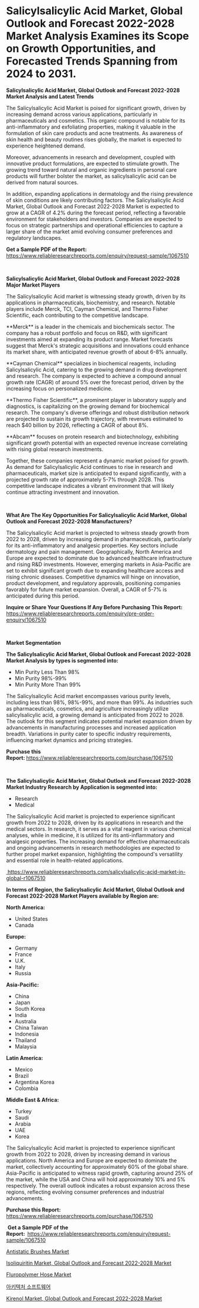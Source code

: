 <p><h1>Salicylsalicylic Acid Market, Global Outlook and Forecast 2022-2028 Market Analysis Examines its Scope on Growth Opportunities, and Forecasted Trends Spanning from 2024 to 2031.</h1></p><p><strong>Salicylsalicylic Acid Market, Global Outlook and Forecast 2022-2028 Market Analysis and Latest Trends</strong></p>
<p><p>The Salicylsalicylic Acid Market is poised for significant growth, driven by increasing demand across various applications, particularly in pharmaceuticals and cosmetics. This organic compound is notable for its anti-inflammatory and exfoliating properties, making it valuable in the formulation of skin care products and acne treatments. As awareness of skin health and beauty routines rises globally, the market is expected to experience heightened demand.</p><p>Moreover, advancements in research and development, coupled with innovative product formulations, are expected to stimulate growth. The growing trend toward natural and organic ingredients in personal care products will further bolster the market, as salicylsalicylic acid can be derived from natural sources. </p><p>In addition, expanding applications in dermatology and the rising prevalence of skin conditions are likely contributing factors. The Salicylsalicylic Acid Market, Global Outlook and Forecast 2022-2028 Market is expected to grow at a CAGR of 4.2% during the forecast period, reflecting a favorable environment for stakeholders and investors. Companies are expected to focus on strategic partnerships and operational efficiencies to capture a larger share of the market amid evolving consumer preferences and regulatory landscapes.</p></p>
<p><strong>Get a Sample PDF of the Report:&nbsp;</strong> <a href="https://www.reliableresearchreports.com/enquiry/request-sample/1067510">https://www.reliableresearchreports.com/enquiry/request-sample/1067510</a></p>
<p>&nbsp;</p>
<p><strong>Salicylsalicylic Acid Market, Global Outlook and Forecast 2022-2028 Major Market Players</strong></p>
<p><p>The Salicylsalicylic Acid market is witnessing steady growth, driven by its applications in pharmaceuticals, biochemistry, and research. Notable players include Merck, TCI, Cayman Chemical, and Thermo Fisher Scientific, each contributing to the competitive landscape.</p><p>**Merck** is a leader in the chemicals and biochemicals sector. The company has a robust portfolio and focus on R&D, with significant investments aimed at expanding its product range. Market forecasts suggest that Merck's strategic acquisitions and innovations could enhance its market share, with anticipated revenue growth of about 6-8% annually.</p><p>**Cayman Chemical** specializes in biochemical reagents, including Salicylsalicylic Acid, catering to the growing demand in drug development and research. The company is expected to achieve a compound annual growth rate (CAGR) of around 5% over the forecast period, driven by the increasing focus on personalized medicine.</p><p>**Thermo Fisher Scientific**, a prominent player in laboratory supply and diagnostics, is capitalizing on the growing demand for biochemical research. The company's diverse offerings and robust distribution network are projected to sustain its growth trajectory, with revenues estimated to reach $40 billion by 2026, reflecting a CAGR of about 8%.</p><p>**Abcam** focuses on protein research and biotechnology, exhibiting significant growth potential with an expected revenue increase correlating with rising global research investments. </p><p>Together, these companies represent a dynamic market poised for growth. As demand for Salicylsalicylic Acid continues to rise in research and pharmaceuticals, market size is anticipated to expand significantly, with a projected growth rate of approximately 5-7% through 2028. This competitive landscape indicates a vibrant environment that will likely continue attracting investment and innovation.</p></p>
<p>&nbsp;</p>
<p><strong>What Are The Key Opportunities For Salicylsalicylic Acid Market, Global Outlook and Forecast 2022-2028 Manufacturers?</strong></p>
<p><p>The Salicylsalicylic Acid market is projected to witness steady growth from 2022 to 2028, driven by increasing demand in pharmaceuticals, particularly for its anti-inflammatory and analgesic properties. Key sectors include dermatology and pain management. Geographically, North America and Europe are expected to dominate due to advanced healthcare infrastructure and rising R&D investments. However, emerging markets in Asia-Pacific are set to exhibit significant growth due to expanding healthcare access and rising chronic diseases. Competitive dynamics will hinge on innovation, product development, and regulatory approvals, positioning companies favorably for future market expansion. Overall, a CAGR of 5-7% is anticipated during this period.</p></p>
<p><strong>Inquire or Share Your Questions If Any Before Purchasing This Report:</strong> <a href="https://www.reliableresearchreports.com/enquiry/pre-order-enquiry/1067510">https://www.reliableresearchreports.com/enquiry/pre-order-enquiry/1067510</a></p>
<p>&nbsp;</p>
<p><strong>Market Segmentation</strong></p>
<p><strong>The Salicylsalicylic Acid Market, Global Outlook and Forecast 2022-2028 Market Analysis by types is segmented into:</strong></p>
<p><ul><li>Min Purity Less Than 98%</li><li>Min Purity 98%-99%</li><li>Min Purity More Than 99%</li></ul></p>
<p><p>The Salicylsalicylic Acid market encompasses various purity levels, including less than 98%, 98%-99%, and more than 99%. As industries such as pharmaceuticals, cosmetics, and agriculture increasingly utilize salicylsalicylic acid, a growing demand is anticipated from 2022 to 2028. The outlook for this segment indicates potential market expansion driven by advancements in manufacturing processes and increased application breadth. Variations in purity cater to specific industry requirements, influencing market dynamics and pricing strategies.</p></p>
<p><strong>Purchase this Report:&nbsp;</strong><a href="https://www.reliableresearchreports.com/purchase/1067510">https://www.reliableresearchreports.com/purchase/1067510</a></p>
<p>&nbsp;</p>
<p><strong>The Salicylsalicylic Acid Market, Global Outlook and Forecast 2022-2028 Market Industry Research by Application is segmented into:</strong></p>
<p><ul><li>Research</li><li>Medical</li></ul></p>
<p><p>The Salicylsalicylic Acid market is projected to experience significant growth from 2022 to 2028, driven by its applications in research and the medical sectors. In research, it serves as a vital reagent in various chemical analyses, while in medicine, it is utilized for its anti-inflammatory and analgesic properties. The increasing demand for effective pharmaceuticals and ongoing advancements in research methodologies are expected to further propel market expansion, highlighting the compound's versatility and essential role in health-related applications.</p></p>
<p><a href="https://www.reliableresearchreports.com/salicylsalicylic-acid-market-in-global-r1067510">&nbsp;https://www.reliableresearchreports.com/salicylsalicylic-acid-market-in-global-r1067510</a></p>
<p><strong>In terms of Region, the Salicylsalicylic Acid Market, Global Outlook and Forecast 2022-2028 Market Players available by Region are:</strong></p>
<p>
    <p> <strong> North America: </strong>
        <ul>
            <li>United States</li>
            <li>Canada</li>
        </ul>
        </p> 
    <p> <strong> Europe: </strong>
        <ul>
            <li>Germany</li>
            <li>France</li>
            <li>U.K.</li>
            <li>Italy</li>
            <li>Russia</li>
        </ul>
        </p> 
    <p> <strong> Asia-Pacific: </strong>
        <ul>
            <li>China</li>
            <li>Japan</li>
            <li>South Korea</li>
            <li>India</li>
            <li>Australia</li>
            <li>China Taiwan</li>
            <li>Indonesia</li>
            <li>Thailand</li>
            <li>Malaysia</li>
        </ul>
        </p> 
    <p> <strong> Latin America: </strong>
        <ul>
            <li>Mexico</li>
            <li>Brazil</li>
            <li>Argentina Korea</li>
            <li>Colombia</li>
        </ul>
        </p> 
    <p> <strong> Middle East & Africa: </strong>
        <ul>
            <li>Turkey</li>
            <li>Saudi</li>
            <li>Arabia</li>
            <li>UAE</li>
            <li>Korea</li>
        </ul>
    </p>
    </p>
<p><p>The Salicylsalicylic Acid market is projected to experience significant growth from 2022 to 2028, driven by increasing demand in various applications. North America and Europe are expected to dominate the market, collectively accounting for approximately 60% of the global share. Asia-Pacific is anticipated to witness rapid growth, capturing around 25% of the market, while the USA and China will hold approximately 10% and 5% respectively. The overall outlook indicates a robust expansion across these regions, reflecting evolving consumer preferences and industrial advancements.</p></p>
<p><strong>Purchase this Report: </strong><a href="https://www.reliableresearchreports.com/purchase/1067510">https://www.reliableresearchreports.com/purchase/1067510</a></p>
<p>&nbsp;<strong>Get a Sample PDF of the Report:&nbsp;&nbsp;</strong><a href="https://www.reliableresearchreports.com/enquiry/request-sample/1067510">https://www.reliableresearchreports.com/enquiry/request-sample/1067510</a></p>
<p><strong></strong></p>
<p><p><a href="https://medium.com/@jhydehele7/market-forecasting-change-global-antistatic-brushes-market-dynamics-and-future-trends-2024-2031-d13ac17dc6d1">Antistatic Brushes Market</a></p><p><a href="https://github.com/FlorianWolf90/Market-Research-Report-List-1/blob/main/isoliquiritin-market-global-outlook-and-forecast-2022-2028-market.md">Isoliquiritin Market, Global Outlook and Forecast 2022-2028 Market</a></p><p><a href="https://issuu.com/reportprime-2/docs/fluropolymer-hose-market-size-2030._908c8419bc75ca">Fluropolymer Hose Market</a></p><p><a href="https://medium.com/@cute_priencsss/architecture-software-market-%EC%9D%98-%EA%B8%80%EB%A1%9C%EB%B2%8C-%EC%8B%9C%EC%9E%A5-%EA%B0%9C%EC%9A%94%EB%8A%94-%EC%A0%84-%EC%84%B8%EA%B3%84-%EB%B0%8F-%EC%A3%BC%EC%9A%94-%EC%8B%9C%EC%9E%A5%EC%9D%98-%EC%82%B0%EC%97%85%EC%97%90-%EC%98%81%ED%96%A5%EC%9D%84-%EB%AF%B8%EC%B9%98%EB%8A%94-%EC%A3%BC%EC%9A%94-%ED%8A%B8%EB%A0%8C%EB%93%9C%EC%97%90-%EB%8C%80%ED%95%9C-%EB%8F%85%ED%8A%B9%ED%95%9C-%EA%B4%80%EC%A0%90%EC%9D%84-%EC%A0%9C%EA%B3%B5%ED%95%A9%EB%8B%88%EB%8B%A4-82aab22c8499">아키텍처 소프트웨어</a></p><p><a href="https://github.com/NargisHussain75/Market-Research-Report-List-1/blob/main/kirenol-market-global-outlook-and-forecast-2022-2028-market.md">Kirenol Market, Global Outlook and Forecast 2022-2028 Market</a></p></p>